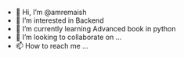 - 👋 Hi, I’m @amremaish
- 👀 I’m interested in Backend
- 🌱 I’m currently learning Advanced book in python
- 💞️ I’m looking to collaborate on ...
- 📫 How to reach me ...

<!---
amremaish/amremaish is a ✨ special ✨ repository because its `README.md` (this file) appears on your GitHub profile.
You can click the Preview link to take a look at your changes.
--->
